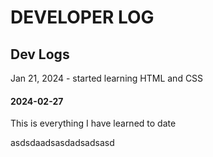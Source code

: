 # DEVELOPER LOG

## Dev Logs
Jan 21, 2024 - started learning HTML and CSS
#### 2024-02-27
 This is everything I have learned to date

asdsdaadsasdadsadsasd